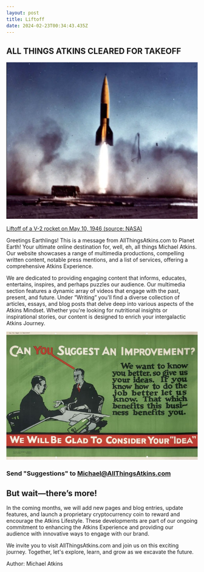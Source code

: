 ```yaml
---
layout: post
title: Liftoff
date: 2024-02-23T00:34:43.435Z
---
```

## ALL THINGS ATKINS CLEARED FOR TAKEOFF

![](/assets/uploads/screen-shot-2024-02-22-at-7.37.11-pm.png)

[Liftoff of a V-2 rocket on May 10, 1946 (source: NASA)](https://www.nasa.gov/history/75-years-ago-first-launch-of-a-two-stage-rocket/)

Greetings Earthlings! This is a message from AllThingsAtkins.com to Planet Earth! Your ultimate online destination for, well, eh, all things Michael Atkins. Our website showcases a range of multimedia productions, compelling written content, notable press mentions, and a list of services, offering a comprehensive Atkins Experience.

We are dedicated to providing engaging content that informs, educates, entertains, inspires, and perhaps puzzles our audience. Our multimedia section features a dynamic array of videos that engage with the past, present, and future. Under “Writing” you'll find a diverse collection of articles, essays, and blog posts that delve deep into various aspects of the Atkins Mindset. Whether you're looking for nutritional insights or inspirational stories, our content is designed to enrich your intergalactic Atkins Journey.

![](/assets/uploads/we-will-consider-your-idea-.jpeg)

### Send "Suggestions" to [Michael@AllThingsAtkins.com](michael@allthingsatkins.com)

## But wait—there’s more!

In the coming months, we will add new pages and blog entries, update features, and launch a proprietary cryptocurrency coin to reward and encourage the Atkins Lifestyle. These developments are part of our ongoing commitment to enhancing the Atkins Experience and providing our audience with innovative ways to engage with our brand.

We invite you to visit AllThingsAtkins.com and join us on this exciting journey. Together, let's explore, learn, and grow as we excavate the future. 

Author: Michael Atkins
